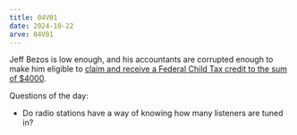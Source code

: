 ```yaml
---
title: 04V01
date: 2024-10-22
arve: 04V01
---
```


Jeff Bezos is low enough, and his accountants are corrupted enough to make him
eligible to [claim and receive a Federal Child Tax credit to the sum of
$4000](https://pluralistic.net/2024/10/21/we-can-have-nice-things/#public-funds-not-taxpayer-dollars).

Questions of the day:

- Do radio stations have a way of knowing how many listeners are tuned in?
